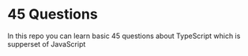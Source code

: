 # 45 Questions

In this repo you can learn basic 45 questions about TypeScript which is supperset of JavaScript

